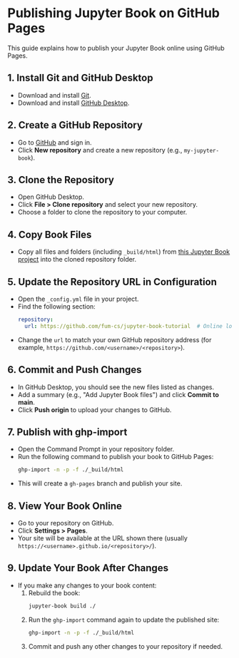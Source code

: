 # Publishing Jupyter Book on GitHub Pages

This guide explains how to publish your Jupyter Book online using GitHub Pages.

## 1. Install Git and GitHub Desktop

- Download and install [Git](https://git-scm.com/download/win).
- Download and install [GitHub Desktop](https://desktop.github.com/).

## 2. Create a GitHub Repository

- Go to [GitHub](https://github.com/) and sign in.
- Click **New repository** and create a new repository (e.g., `my-jupyter-book`).

## 3. Clone the Repository

- Open GitHub Desktop.
- Click **File > Clone repository** and select your new repository.
- Choose a folder to clone the repository to your computer.

## 4. Copy Book Files

- Copy all files and folders (including `_build/html`) from [this Jupyter Book project](https://github.com/fum-cs/jupyter-book-tutorial) into the cloned repository folder.

## 5. Update the Repository URL in Configuration

- Open the `_config.yml` file in your project.
- Find the following section:
  ```yaml
  repository:
    url: https://github.com/fum-cs/jupyter-book-tutorial  # Online location of your book (change this to your GitHub repository link)
  ```
- Change the `url` to match your own GitHub repository address (for example, `https://github.com/<username>/<repository>`).

## 6. Commit and Push Changes

- In GitHub Desktop, you should see the new files listed as changes.
- Add a summary (e.g., "Add Jupyter Book files") and click **Commit to main**.
- Click **Push origin** to upload your changes to GitHub.

## 7. Publish with ghp-import

- Open the Command Prompt in your repository folder.
- Run the following command to publish your book to GitHub Pages:
  ```sh
  ghp-import -n -p -f ./_build/html
  ```
- This will create a `gh-pages` branch and publish your site.

## 8. View Your Book Online

- Go to your repository on GitHub.
- Click **Settings > Pages**.
- Your site will be available at the URL shown there (usually `https://<username>.github.io/<repository>/`).

## 9. Update Your Book After Changes

- If you make any changes to your book content:
  1. Rebuild the book:
     ```sh
     jupyter-book build ./
     ```
  2. Run the `ghp-import` command again to update the published site:
     ```sh
     ghp-import -n -p -f ./_build/html
     ```
  3. Commit and push any other changes to your repository if needed.
